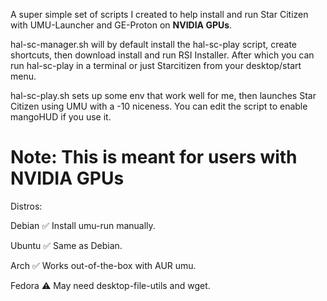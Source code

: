 A super simple set of scripts I created to help install and run Star Citizen with UMU-Launcher and GE-Proton on **NVIDIA GPUs**.

hal-sc-manager.sh will by default install the hal-sc-play script, create shortcuts, then download install and run RSI Installer. After which you can run hal-sc-play in a terminal or just Starcitizen from your desktop/start menu. 

hal-sc-play.sh sets up some env that work well for me, then launches Star Citizen using UMU with a -10 niceness. You can edit the script to enable mangoHUD if you use it. 

# Note: This is meant for users with NVIDIA GPUs

Distros:

Debian	✅	Install umu-run manually.

Ubuntu	✅	Same as Debian.

Arch	✅	Works out-of-the-box with AUR umu.

Fedora	⚠️	May need desktop-file-utils and wget.
